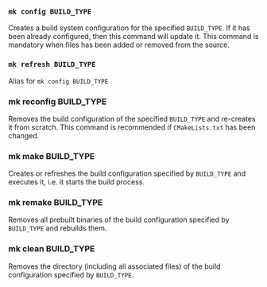 ### `mk config BUILD_TYPE`

Creates a build system configuration for the specified `BUILD_TYPE`. If it has been already configured, then this command will update it. This command is mandatory when files has been added or removed from the source.

### `mk refresh BUILD_TYPE`

Alias for `mk config BUILD_TYPE`

### mk reconfig BUILD_TYPE

Removes the build configuration of the specified `BUILD_TYPE` and re-creates it from scratch. This command is recommended if `CMakeLists.txt` has been changed.

### mk make BUILD_TYPE

Creates or refreshes the build configuration specified by `BUILD_TYPE` and executes it, i.e. it starts the build process.

### mk remake BUILD_TYPE

Removes all prebuilt binaries of the build configuration specified by `BUILD_TYPE` and rebuilds them.

### mk clean BUILD_TYPE

Removes the directory (including all associated files) of the build configuration specified by `BUILD_TYPE`.
